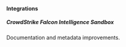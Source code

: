 
#### Integrations

##### CrowdStrike Falcon Intelligence Sandbox

Documentation and metadata improvements.
